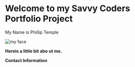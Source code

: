 # Welcome to my Savvy Coders Portfolio Project

My Name is Phillip Temple


![my face](https://kids.nationalgeographic.com/content/dam/kids/photos/animals/Mammals/H-P/photoark-lion.ngsversion.1466004832449.png)

**Hereis a little bit abo
ut me.**

**Contact Information**



